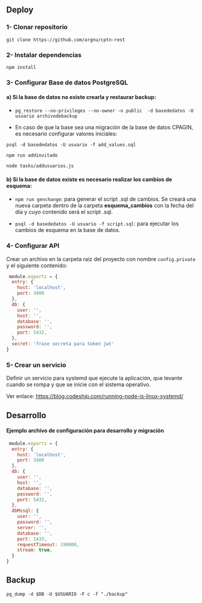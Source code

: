 ## Deploy

### 1- Clonar repositorio

`git clone https://github.com/argnu/cptn-rest`

### 2- Instalar dependencias

`npm install`

### 3- Configurar Base de datos PostgreSQL

#### a) Si la base de datos no existe crearla y restaurar backup:

* `pg_restore --no-privileges --no-owner -n public  -d basededatos -U usuario archivodebackup`

* En caso de que la base sea una migración de la base de datos CPAGIN, es necesario configurar 
valores iniciales:

`psql -d basededatos -U usuario -f add_values.sql`

`npm run addinvitado`

`node tasks/addusuarios.js`


#### b) Si la base de datos existe es necesario realizar los cambios de esquema:

* `npm run genchange`:  para generar el script .sql de cambios. Se creará una nueva carpeta dentro de 
la carpeta **esquema_cambios** con la fecha del día y cuyo contenido será el script .sql.

* `psql -d basededatos -U usuario -f script.sql`: para ejecutar los cambios de esquema en la base de datos.


### 4- Configurar API

Crear un archivo en la carpeta raíz del proyecto con nombre `config.private` y
el siguiente contenido:

```javascript
 module.exports = {
  entry: {
    host: 'localhost',
    port: 3400
  },
  db: {
    user: '',
    host: '',
    database: '',
    password: '',
    port: 5432,
  },
  secret: 'frase secreta para token jwt'
}
```

### 5- Crear un servicio

Definir un servicio para systemd que ejecute la aplicación, que levante cuando se rompa y que se inicie con el sistema operativo.

Ver enlace: https://blog.codeship.com/running-node-js-linux-systemd/


## Desarrollo

#### Ejemplo archivo de configuración para desarrollo y migración
```javascript
 module.exports = {
  entry: {
    host: 'localhost',
    port: 3400
  },
  db: {
    user: '',
    host: '',
    database: '',
    password: '',
    port: 5432,
  },
  dbMssql: {
    user: '',
    password: '',
    server: '',
    database: '',
    port: 1433,
    requestTimeout: 190000,
    stream: true,
  }
}
```


## Backup

`pg_dump -d $DB -U $USUARIO -F c -f "./backup"`
